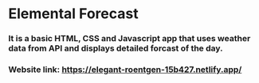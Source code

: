 # Elemental Forecast
### It is a basic HTML, CSS and Javascript app that uses weather data from API and displays detailed forcast of the day. </br>
### Website link: https://elegant-roentgen-15b427.netlify.app/
